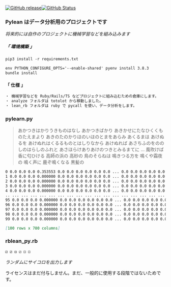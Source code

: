 [![GitHub release](https://img.shields.io/github/release/takkii/Pylean.svg?style=flat)](GitHub)[![GitHub Status](https://img.shields.io/github/last-commit/takkii/Pylean.svg?style=flat)](GitHub)

### Pylean はデータ分析用のプロジェクトです

_将来的には自作のプロジェクトに機械学習などを組み込みます_

##### 「 環境構築 」

```markdown
pip3 install -r requirements.txt

env PYTHON_CONFIGURE_OPTS='--enable-shared' pyenv install 3.8.3
bundle install
```

#### 「 仕様 」

```markdown
・ 機械学習などを Ruby/Rails/TS などプロジェクトに組み込むための倉庫にします。
・ analyze フォルダは totolot から移動しました。
・ lean_rb フォルダは ruby で pycall を使い、データ分析をします。
```

### pylearn.py

> あかつきはかりうきものはなし あかつきばかり あきかせにたなひくくものたえまより あきのたのかりほのいほのとまをあらみ あくるまは あけぬるを あけぬれはくるるものとはしりなから あけぬれば あさちふのをののしのはらしのふれと あさほらけありあけのつきとみるまてに ... 風吹けば 香に匂ひける 高師の浜の 高砂の 鳥のそらねは 鳴きつる方を 鳴くや霜夜の 鳴く声に 鹿ぞ鳴くなる 黒髪の

```markdown
0 0.0 0.0 0.0 0.353553 0.0 0.0 0.0 0.0 0.0 0.0 ... 0.0 0.0 0.0 0.0 0.0 0.0 0.0 0.0 0.0 0.0
1 0.0 0.0 0.0 0.000000 0.0 0.0 0.0 0.0 0.0 0.0 ... 0.0 0.0 0.0 0.0 0.0 0.0 0.0 0.0 0.0 0.0
2 0.0 0.0 0.0 0.000000 0.0 0.0 0.0 0.0 0.0 0.0 ... 0.0 0.0 0.0 0.0 0.0 0.0 0.0 0.0 0.0 0.0
3 0.0 0.0 0.0 0.000000 0.0 0.0 0.0 0.0 0.0 0.0 ... 0.0 0.0 0.0 0.0 0.0 0.0 0.0 0.0 0.0 0.0
4 0.0 0.0 0.0 0.000000 0.0 0.0 0.0 0.0 0.0 0.0 ... 0.0 0.0 0.0 0.0 0.0 0.0 0.0 0.0 0.0 0.0
.. ... ... ... ... ... ... ... ... ... ... ... ... ... ... ... ... ... ... ... ... ...
95 0.0 0.0 0.0 0.000000 0.0 0.0 0.0 0.0 0.0 0.0 ... 0.0 0.0 0.0 0.0 0.0 0.0 0.0 0.0 0.0 0.0
96 0.0 0.0 0.0 0.000000 0.0 0.0 0.0 0.0 0.0 0.0 ... 0.0 0.0 0.0 0.0 0.0 0.0 0.0 0.0 0.0 0.0
97 0.0 0.0 0.0 0.000000 0.0 0.0 0.0 0.0 0.0 0.0 ... 0.0 0.0 0.0 0.0 0.0 0.0 0.0 0.0 0.0 0.0
98 0.0 0.0 0.0 0.000000 0.0 0.0 0.0 0.0 0.0 0.0 ... 0.0 0.0 0.0 0.0 0.0 0.0 0.0 0.0 0.0 0.0
99 0.0 0.0 0.0 0.000000 0.0 0.0 0.0 0.0 0.0 0.0 ... 0.0 0.0 0.0 0.0 0.0 0.0 0.0 0.0 0.0 0.0

[100 rows x 780 columns]
```

### rblean_py.rb

```markdown
⚂ ⚂ ⚃ ⚁ ⚀ ⚀
```

_ランダムにサイコロを出力します_

ライセンスはまだ付与しません。まだ、一般的に使用する段階ではないためです。
